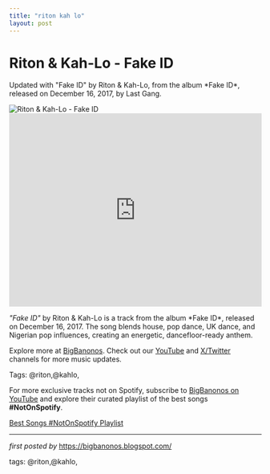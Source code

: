 ```yaml
---
title: "riton kah lo"
layout: post
---
```

<!-- Title of the Post -->
<h1 >Riton & Kah-Lo - Fake ID</h1> <!-- Introductory Text -->
<p >Updated with "Fake ID" by Riton & Kah-Lo, from the album *Fake ID*, released on December 16, 2017, by Last Gang.</p> <!-- Featured Image -->
<div > <img src="https://i.scdn.co/image/ab67616d0000b273eefd44a5b2c10d019aeb02f7" alt="Riton & Kah-Lo - Fake ID" />
</div> <!-- YouTube Video Embed -->
<div > <iframe width="100%" height="385" src="https://www.youtube.com/embed/Lp__a8p0xCY" title="Riton & Kah-Lo - Fake I.D." frameborder="0" allow="accelerometer; autoplay; clipboard-write; encrypted-media; gyroscope; picture-in-picture; web-share" referrerpolicy="strict-origin-when-cross-origin" allowfullscreen></iframe>
</div> <!-- Song Information -->
<div > <p><em>"Fake ID"</em> by Riton & Kah-Lo is a track from the album *Fake ID*, released on December 16, 2017. The song blends house, pop dance, UK dance, and Nigerian pop influences, creating an energetic, dancefloor-ready anthem.</p>
</div> <!-- Footer Links -->
<div > <p>Explore more at <a href="https://bigbanonos.blogspot.com/" target="_blank">BigBanonos</a>. Check out our <a href="https://www.youtube.com/@BigBanonos" target="_blank">YouTube</a> and <a href="https://x.com/bigbanonos" target="_blank">X/Twitter</a> channels for more music updates.</p>
</div> <!-- Tags -->
<p >Tags: @riton,@kahlo,</p>


<!--Subscribe and Playlist Links-->
<div>
    <p>For more exclusive tracks not on Spotify, subscribe to <a href="https://www.youtube.com/@BigBanonos" target="_blank">BigBanonos on YouTube</a> and explore their curated playlist of the best songs <strong>#NotOnSpotify</strong>.</p>
    <p><a href="https://www.youtube.com/playlist?list=PLtuNtuTatqI0kFahUCbtbfenC_ET5O_tr" target="_blank">Best Songs #NotOnSpotify Playlist<br /></a></p></div>

<hr />

<p><em>first posted by</em> <a href="https://bigbanonos.blogspot.com/" rel="noopener" target="_new">https://bigbanonos.blogspot.com/</a></p>

<p>tags: @riton,@kahlo,</p>
